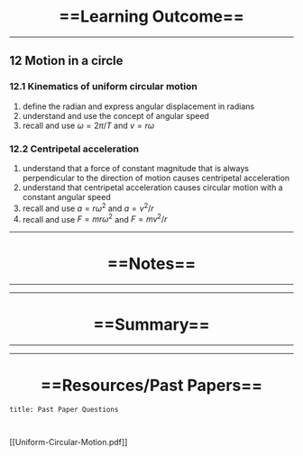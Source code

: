 # <center> ==Learning Outcome==  </center>
___

 ## 12 Motion in a circle 

 ### 12.1 Kinematics of uniform circular motion 
 1. define the radian and express angular displacement in radians 
 2.  understand and use the concept of angular speed 
 3.  recall and use $ω = 2π / T$ and $v = rω$ 

 ### 12.2 Centripetal acceleration 
1. understand that a force of constant magnitude that is always perpendicular to the direction of motion causes centripetal acceleration 
2.  understand that centripetal acceleration causes circular motion with a constant angular speed 
3.  recall and use $a = rω^2$ and $a = v^2 / r$ 
4.  recall and use $F = mrω^2$ and $F = mv^2 / r$ 


___

# <center> ==Notes==  </center>
___



___

# <center> ==Summary==  </center>
___



___



# <center> ==Resources/Past Papers==  </center>
```ad-note
title: Past Paper Questions



```
[[Uniform-Circular-Motion.pdf]]
